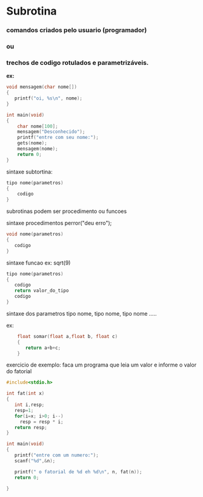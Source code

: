 # Subrotina
   
 ###  comandos criados pelo usuario (programador)
 ###  ou 
 ###  trechos de codigo rotulados e parametrizáveis.

**ex:**
~~~C
void mensagem(char nome[])
{
   printf("oi, %s\n", nome);
}

int main(void)
{
    char nome[100];
    mensagem("Desconhecido");
    printf("entre com seu nome:");
    gets(nome);
    mensagem(nome);
    return 0;
}
~~~


sintaxe subtortina:
~~~C
tipo nome(parametros)
{
    codigo
}
~~~

subrotinas podem ser procedimento ou funcoes

sintaxe procedimentos
perror("deu erro");
~~~C
void nome(parametros)
{
   codigo
}
~~~

sintaxe funcao
ex: sqrt(9)
~~~C
tipo nome(parametros)
{
   codigo
   return valor_do_tipo
   codigo 
}
~~~

sintaxe dos parametros
tipo nome, tipo nome, tipo nome .....


ex: 
~~~C
    float somar(float a,float b, float c)
    {
       return a+b+c;
    }
~~~
exercicio de exemplo:
    faca um programa que leia um valor e informe o valor do fatorial

~~~C
#include<stdio.h>

int fat(int x)
{
   int i,resp;
   resp=1;
   for(i=x; i>0; i--)
     resp = resp * i;
   return resp;   
}

int main(void)
{
   printf("entre com um numero:");
   scanf("%d",&n);

   printf(" o fatorial de %d eh %d\n", n, fat(n));
   return 0;

} 

~~~

